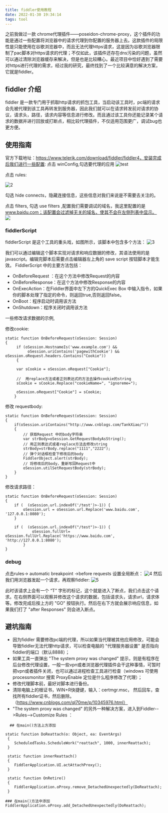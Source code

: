 ```yaml
---
title: fiddler使用教程
date: 2022-01-30 19:34:14
tags: tool
---
```


之前我做过一款 chrome代理插件——poseidon-chrome-proxy，这个插件的功能是通过一些配置将浏览器中的请求代理到你配置的服务器上去。这款插件的局限性是只能使用在谷歌浏览器中，而且无法代理https请求，这是因为谷歌浏览器限制了pac脚本对https请求的代理；不仅如此，该插件还存在dns污染的问题，虽然可以通过清除浏览器缓存来解决，但是也是比较糟心。最近项目中恰好遇到了需要对https进行代理的需求，经过我的研究，最终找到了一个比较满意的解决方案，它就是fiddler。

## fiddler 介绍

fiddler 是一款专门用于抓取http请求的抓包工具，当启动该工具时，pc端的请求会先被代理到该工具再转发到服务器，因此我们就可以在请求转发前对请求的协议，请求头，路径，请求内容等信息进行修改。而且通过该工具你还能记录某个请求的数据并进行回放或打断点，相比较代理插件，不仅适用范围更广，调试bug也更方便。

## 使用指南

官方下载地址：https://www.telerik.com/download/fiddler/fiddler4，安装完成后我们进行一些配置:
点击 winConfig,勾选要代理的应用
![test](../test1.jpg)

点击 rules:

![2](2022-02-03-20-57-34.png)

勾选 hide connects，隐藏连接信息，这些信息对我们来说是不需要去关注的。

点击 filters, 勾选 use filters ,配置我们需要调试的域名，我这里配置的是 www.baidu.com；该配置会过滤掉无关的域名，使其不会在左侧列表中显示。
![](2022-02-03-21-00-31.png)

### fiddlerScript

fiddlerScript 是这个工具的重头戏，如图所示，该脚本中包含多个方法：
![3](2022-02-03-21-04-38.png)

我们可以通过编辑这个脚本实现对请求和响应数据的修改，其语法使用的是javascript。编辑完脚本后需要点击编辑器左上角的 save script 按钮脚本才能生效。
FiddlerScript 中的主要方法包括：

- OnBeforeRequest ：在这个方法中修改Request的内容
- OnBeforeResponse：在这个方法中修改Response的内容
- OnExecAction：在Fiddler界面中左下方的QuickExec Box 中输入指令，如果你的脚本处理了指定的命令，则返回true,否则返回false。
- OnBoot：程序启动时调用该方法
- OnShutdown：程序关闭时调用该方法

一些修改请求数据的示例,

修改cookie:
```
static function OnBeforeRequest(oSession: Session) 
{ 
     if (oSession.HostnameIs('www.example.com') && 
          oSession.uriContains('pagewithCookie') && 
oSession.oRequest.headers.Contains("Cookie")) 
     { 

     var sCookie = oSession.oRequest["Cookie"]; 

     //  用replace方法或者正则表达式的方法去操作cookie的string
     sCookie = sCookie.Replace("cookieName=", "ignoreme="); 

     oSession.oRequest["Cookie"] = sCookie; 
    }
```
修改 requestbody:
```
static function OnBeforeRequest(oSession: Session) 
{ 
    if(oSession.uriContains("http://www.cnblogs.com/TankXiao/"))
    {
        // 获取Request 中的body字符串
        var strBody=oSession.GetRequestBodyAsString();
        // 用正则表达式或者replace方法去修改string
        strBody=strBody.replace("1111","2222");
        // 弹个对话框检查下修改后的body               
        FiddlerObject.alert(strBody);
        // 将修改后的body，重新写回Request中
        oSession.utilSetRequestBody(strBody);
    }
}
```
修改请求路径：
```
static function OnBeforeRequest(oSession: Session) 
{ 
    if (  (oSession.url.indexOf('/test')>-1)) {   
        oSession.url = oSession.url.Replace('www.baidu.com', '127.0.0.1:8080'); 
    }
    
    if (  (oSession.url.indexOf("/test")>-1)) {  
            oSession.fullUrl= oSession.fullUrl.Replace('https://www.baidu.com', 'http://127.0.0.1:8080'); 
        }
}

```

### debug
点击rules-> automatic breakpoint  ->before requests 设置全局断点：
![4](2022-02-03-21-19-50.png)
然后我们用浏览器发起一个请求，再观察fiddler:
![5](2022-02-03-21-30-17.png)

此时该请求上会有一个 “T” 字形的标记，这个就是进入了断点，我们点击这个请求。在右侧界面可以观察并修改这个请求的数据，包括请求头，请求url，请求体等。修改完成后按上方的 "GO" 按钮执行。然后在右下方就会展示响应信息，如果我们打了 "after Responses" 则会进入断点。

## 避坑指南

- 因为fiddler 需要修改pc端的代理，所以如果当代理被其他应用修改，可能会导致fiddler无法代理http请求，可以检查电脑的 "代理服务器设置" 是否指向 fiddler的端口（默认8888）；
- 如果工具一直弹出 "The system proxy was changed" 提示，则是有程序在后台修改代理设置，一般一些vpn或者浏览器代理插件会干这种事情，可暂时把vpn或者插件关闭，也可以通过进程检查工具进行检查（windows 可使用 processmonitor 搜索 ProxyEnable 定位是什么程序修改了代理）；
- 修改代理脚本前，最好对脚本进行备份。
- 清除电脑上的根证书，WIN+R快捷键，输入：certmgr.msc， 然后回车，查找所有fiddler证书，然后删除。（https://www.cnblogs.com/ql70me/p/10345976.html）
- "The system proxy was changed" 的另外一种解决方案，进入到Fiddler-->Rules-->Customize Rules ：
  
```
  ## 在main()方法上方添加

static function DoReattach(o: Object, ea: EventArgs)
 {
    ScheduledTasks.ScheduleWork("reattach", 1000, innerReattach);
 }
 
 static function innerReattach()
 {
    FiddlerApplication.UI.actAttachProxy();
 }
 
 static function OnRetire()
 {
    FiddlerApplication.oProxy.remove_DetachedUnexpectedly(DoReattach);
 }

### 在main()方法中添加
FiddlerApplication.oProxy.add_DetachedUnexpectedly(DoReattach);

 ```
 

